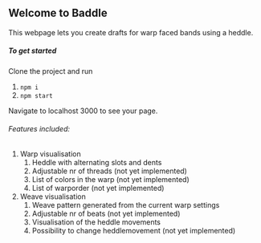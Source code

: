 ## Welcome to Baddle
This webpage lets you create drafts for warp faced bands using a heddle.

##### To get started
Clone the project and run 

1. `npm i`
2. `npm start`

Navigate to localhost 3000 to see your page.

###### Features included:
1. Warp visualisation
    1. Heddle with alternating slots and dents
    2. Adjustable nr of threads (not yet implemented)
    3. List of colors in the warp (not yet implemented)
    4. List of warporder (not yet implemented)
2. Weave visualisation
    1. Weave pattern generated from the current warp settings
    2. Adjustable nr of beats (not yet implemented)
    3. Visualisation of the heddle movements
    4. Possibility to change heddlemovement (not yet implemented)